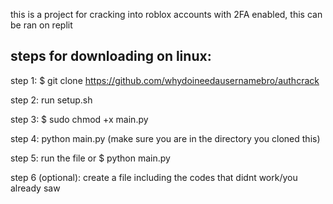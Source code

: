  this is a project for cracking into roblox accounts with 2FA enabled, this can be ran on replit

## steps for downloading on linux:
step 1: $ git clone https://github.com/whydoineedausernamebro/authcrack

step 2: run setup.sh

step 3: $ sudo chmod +x main.py

step 4: python main.py (make sure you are in the directory you cloned this)

step 5: run the file or $ python main.py

step 6 (optional): create a file including the codes that didnt work/you already saw
